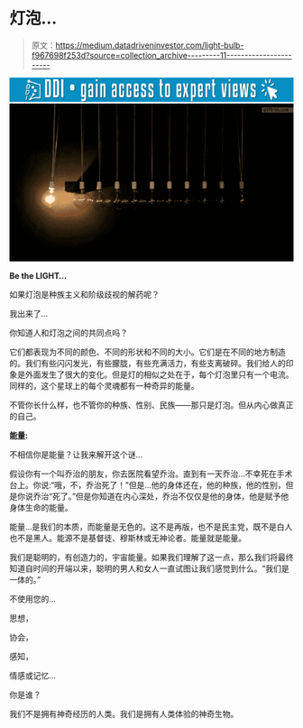 # 灯泡…

> 原文：<https://medium.datadriveninvestor.com/light-bulb-f967698f253d?source=collection_archive---------11----------------------->

[![](img/34c4bcd5a25d5d9b38b495cccfa21a58.png)](http://www.track.datadriveninvestor.com/1B9E)![](img/8c2955c18a3a63f889f64d4aadb4cc51.png)

**Be the LIGHT…**

如果灯泡是种族主义和阶级歧视的解药呢？

我出来了…

你知道人和灯泡之间的共同点吗？

它们都表现为不同的颜色、不同的形状和不同的大小。它们是在不同的地方制造的。我们有些闪闪发光，有些朦胧，有些充满活力，有些支离破碎。我们给人的印象是外面发生了很大的变化。但是灯的相似之处在于，每个灯泡里只有一个电流。同样的，这个星球上的每个灵魂都有一种奇异的能量。

不管你长什么样，也不管你的种族、性别、民族——那只是灯泡。但从内心做真正的自己。

**能量:**

不相信你是能量？让我来解开这个谜…

假设你有一个叫乔治的朋友，你去医院看望乔治。直到有一天乔治…不幸死在手术台上。你说:“哦，不，乔治死了！”但是…他的身体还在，他的种族，他的性别，但是你说乔治“死了。”但是你知道在内心深处，乔治不仅仅是他的身体，他是赋予他身体生命的能量。

能量…是我们的本质，而能量是无色的。这不是再版，也不是民主党，既不是白人也不是黑人。能源不是基督徒、穆斯林或无神论者。能量就是能量。

我们是聪明的，有创造力的，宇宙能量。如果我们理解了这一点，那么我们将最终知道自时间的开端以来，聪明的男人和女人一直试图让我们感觉到什么。“我们是一体的。”

不使用您的…

思想，

协会，

感知，

情感或记忆…

你是谁？

我们不是拥有神奇经历的人类。我们是拥有人类体验的神奇生物。